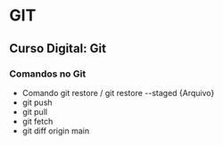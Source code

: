 # GIT

## Curso Digital: Git

### Comandos no Git

* Comando git restore / git restore --staged {Arquivo}
* git push
* git pull
* git fetch
* git diff origin main
